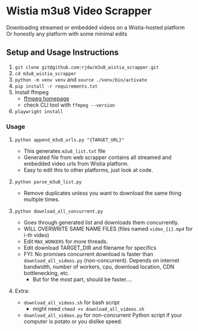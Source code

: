 # Wistia m3u8 Video Scrapper

Downloading streamed or embedded videos on a Wistia-hosted platform  
Or honestly any platform with some minimal edits

## Setup and Usage Instructions

1. `git clone git@github.com:rjdw/m3u8_wistia_scrapper.git`
2. `cd m3u8_wistia_scrapper`
3. `python -m venv venv` and `source ./venv/bin/activate`
4. `pip install -r requirements.txt`
5. Install ffmpeg
    - [ffmpeg homepage](https://www.ffmpeg.org/)
    - check CLI tool with `ffmpeg --version`
6. `playwright install`

### Usage

1. `python append_m3u8_urls.py "{TARGET_URL}"`
    - This generates `m3u8_list.txt` file
    - Generated file from web scrapper contains all streamed and embedded
    video urls from Wistia platform.
    - Easy to edit this to other platforms, just look at code.
2. `python parse_m3u8_list.py`
    - Remove duplicates unless you want to download the same thing multiple times.
2. `python download_all_concurrent.py`
    - Goes through generated list and downloads them concurrently.
    - WILL OVERWRITE SAME NAME FILES (files named `video_{i}.mp4` for i-th video)
    - Edit `MAX_WORKERS` for more threads.
    - Edit download TARGET_DIR and filename for specifics
    - FYI: No promises concurrent download is faster than `download_all_videos.py` (non-concurrent). Depends on internet bandwidth, number of workers, cpu, download location, CDN bottlenecking, etc.
        - But for the most part, should be faster....

3. Extra:
    - `download_all_videos.sh` for bash script
        - might need `chmod +x download_all_videos.sh`
    - `download_all_videos.py` for non-concurrent Python script if your computer is potato or you dislike speed.
